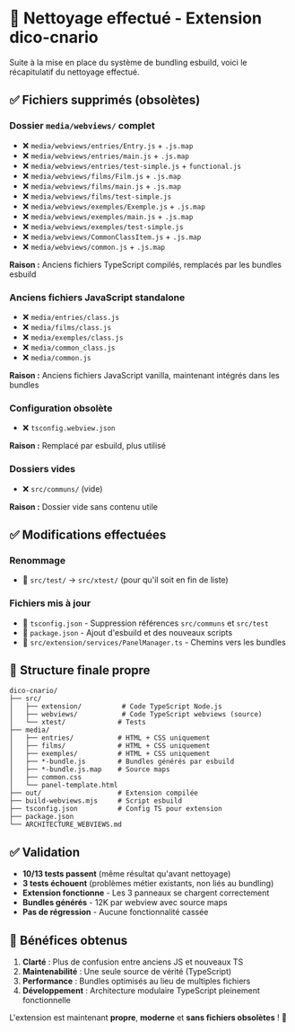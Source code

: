 # 🧹 Nettoyage effectué - Extension dico-cnario

Suite à la mise en place du système de bundling esbuild, voici le récapitulatif du nettoyage effectué.

## ✅ Fichiers supprimés (obsolètes)

### Dossier `media/webviews/` complet
- ❌ `media/webviews/entries/Entry.js` + `.js.map`
- ❌ `media/webviews/entries/main.js` + `.js.map`
- ❌ `media/webviews/entries/test-simple.js` + `functional.js`
- ❌ `media/webviews/films/Film.js` + `.js.map`
- ❌ `media/webviews/films/main.js` + `.js.map`
- ❌ `media/webviews/films/test-simple.js`
- ❌ `media/webviews/exemples/Exemple.js` + `.js.map`
- ❌ `media/webviews/exemples/main.js` + `.js.map`
- ❌ `media/webviews/exemples/test-simple.js`
- ❌ `media/webviews/CommonClassItem.js` + `.js.map`
- ❌ `media/webviews/common.js` + `.js.map`

**Raison :** Anciens fichiers TypeScript compilés, remplacés par les bundles esbuild

### Anciens fichiers JavaScript standalone
- ❌ `media/entries/class.js`
- ❌ `media/films/class.js`
- ❌ `media/exemples/class.js`
- ❌ `media/common_class.js`
- ❌ `media/common.js`

**Raison :** Anciens fichiers JavaScript vanilla, maintenant intégrés dans les bundles

### Configuration obsolète
- ❌ `tsconfig.webview.json`

**Raison :** Remplacé par esbuild, plus utilisé

### Dossiers vides
- ❌ `src/communs/` (vide)

**Raison :** Dossier vide sans contenu utile

## ✅ Modifications effectuées

### Renommage
- 🔄 `src/test/` → `src/xtest/` (pour qu'il soit en fin de liste)

### Fichiers mis à jour
- 🔧 `tsconfig.json` - Suppression références `src/communs` et `src/test`
- 🔧 `package.json` - Ajout d'esbuild et des nouveaux scripts
- 🔧 `src/extension/services/PanelManager.ts` - Chemins vers les bundles

## 📁 Structure finale propre

```
dico-cnario/
├── src/
│   ├── extension/          # Code TypeScript Node.js
│   ├── webviews/           # Code TypeScript webviews (source)
│   └── xtest/             # Tests
├── media/
│   ├── entries/           # HTML + CSS uniquement
│   ├── films/             # HTML + CSS uniquement
│   ├── exemples/          # HTML + CSS uniquement
│   ├── *-bundle.js        # Bundles générés par esbuild
│   ├── *-bundle.js.map    # Source maps
│   ├── common.css
│   └── panel-template.html
├── out/                   # Extension compilée
├── build-webviews.mjs     # Script esbuild
├── tsconfig.json          # Config TS pour extension
├── package.json
└── ARCHITECTURE_WEBVIEWS.md
```

## ✅ Validation

- **10/13 tests passent** (même résultat qu'avant nettoyage)
- **3 tests échouent** (problèmes métier existants, non liés au bundling)
- **Extension fonctionne** - Les 3 panneaux se chargent correctement
- **Bundles générés** - 12K par webview avec source maps
- **Pas de régression** - Aucune fonctionnalité cassée

## 🎯 Bénéfices obtenus

1. **Clarté** : Plus de confusion entre anciens JS et nouveaux TS
2. **Maintenabilité** : Une seule source de vérité (TypeScript)
3. **Performance** : Bundles optimisés au lieu de multiples fichiers
4. **Développement** : Architecture modulaire TypeScript pleinement fonctionnelle

L'extension est maintenant **propre**, **moderne** et **sans fichiers obsolètes** ! 🎉

